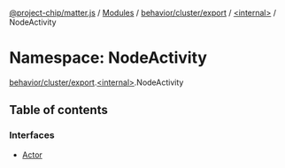 [@project-chip/matter.js](../README.md) / [Modules](../modules.md) / [behavior/cluster/export](behavior_cluster_export.md) / [\<internal\>](behavior_cluster_export._internal_.md) / NodeActivity

# Namespace: NodeActivity

[behavior/cluster/export](behavior_cluster_export.md).[\<internal\>](behavior_cluster_export._internal_.md).NodeActivity

## Table of contents

### Interfaces

- [Actor](../interfaces/behavior_cluster_export._internal_.NodeActivity.Actor.md)
